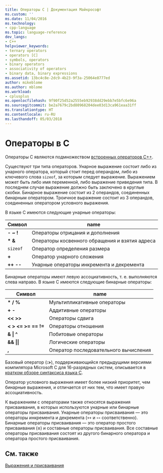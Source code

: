 ```yaml
---
title: Операторы C | Документация Майкрософт
ms.custom: ''
ms.date: 11/04/2016
ms.technology:
- cpp-language
ms.topic: language-reference
dev_langs:
- C++
helpviewer_keywords:
- ternary operators
- operators [C]
- symbols, operators
- binary operators
- associativity of operators
- binary data, binary expressions
ms.assetid: 13bc4c8e-2dc9-4b23-9f3a-25064e8777ed
author: mikeblome
ms.author: mblome
ms.workload:
- cplusplus
ms.openlocfilehash: 9f90f25d52a2555eb92938dd29ebb7e5bfc6e96a
ms.sourcegitcommit: be2a7679c2bd80968204dee03d13ca961eaa31ff
ms.translationtype: HT
ms.contentlocale: ru-RU
ms.lasthandoff: 05/03/2018
---
```

# <a name="c-operators"></a>Операторы в C
Операторы C являются подмножеством [ встроенных операторов C++](../cpp/cpp-built-in-operators-precedence-and-associativity.md).  
  
 Существуют три типа операторов. Унарное выражение состоит либо из унарного оператора, который стоит перед операндом, либо из ключевого слова `sizeof`, за которым следует выражение. Выражением может быть либо имя переменной, либо выражение приведения типа. В последнем случае выражение должно быть заключено в круглые скобки. Бинарное выражение состоит из 2 операндов, соединенных бинарным оператором. Троичное выражение состоит из 3 операндов, соединенных оператором условного выражения.  
  
 В языке C имеются следующие унарные операторы:  
  
|Символ|name|  
|------------|----------|  
|**- ~ !**|Операторы отрицания и дополнения|  
|**\* &**|Операторы косвенного обращения и взятия адреса|  
|`sizeof`|Оператор определения размера|  
|**+**|Оператор унарного сложения|  
|**++ --**|Унарные операторы инкремента и декремента|  
  
 Бинарные операторы имеют левую ассоциативность, т. е. выполняются слева направо. В языке C имеются следующие бинарные операторы:  
  
|Символ|name|  
|------------|----------|  
|**\* / %**|Мультипликативные операторы|  
|**+ -**|Аддитивные операторы|  
|**<\< >>**|Операторы сдвига|  
|**\<   >   \<=   >=   ==   !=**|Операторы отношения|  
|**&   &#124; ^**|Побитовые операторы|  
|**&&   &#124;&#124;**|Логические операторы|  
|**,**|Оператор последовательного вычисления|  
  
 Базовый оператор (**:>**), поддерживающийся предыдущими версиями компилятора Microsoft C для 16-разрядных систем, описывается в [кратком обзоре синтаксиса языка C](../c-language/c-language-syntax-summary.md).  
  
 Оператор условного выражения имеет более низкий приоритет, чем бинарные выражения, и отличается от них тем, что имеет правую ассоциативность.  
  
 К выражениям с операторами также относятся выражения присваивания, в которых используются унарные или бинарные операторы присваивания. Унарные операторы присваивания — это операторы инкремента и декремента (`++` и **--** соответственно). Бинарные операторы присваивания — это оператор простого присваивания (**=**) и составные операторы присваивания. Все составные операторы присваивания состоят из другого бинарного оператора и оператора простого присваивания.  
  
## <a name="see-also"></a>См. также  
 [Выражения и присваивания](../c-language/expressions-and-assignments.md)